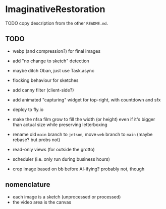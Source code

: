 # ImaginativeRestoration

TODO copy description from the other `README.md`.

## TODO

- webp (and compression?) for final images
- add "no change to sketch" detection
- maybe ditch Oban, just use Task.async
- flocking behaviour for sketches
- add canny filter (client-side?)
- add animated "capturing" widget for top-right, with countdown and sfx
- deploy to fly.io
- make the nfsa film grow to fill the width (or height) even if it's bigger than
  actual size while preserving letterboxing
- rename old `main` branch to `jetson`, move `web` branch to `main` (maybe
  rebase? but probs not)

- read-only views (for outside the grotto)
- scheduler (i.e. only run during business hours)
- crop image based on bb before AI-ifying? probably not, though

## nomenclature

- each image is a sketch (unprocessed or processed)
- the video area is the canvas
